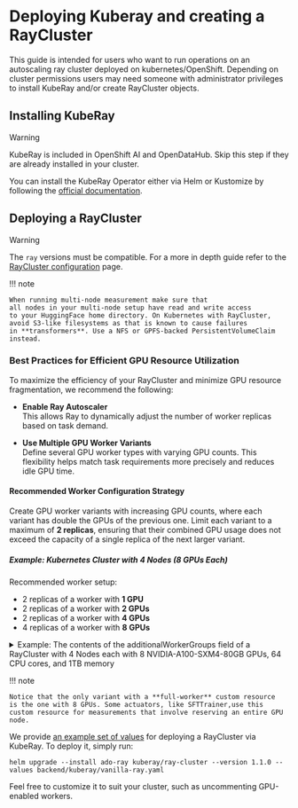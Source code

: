 # Deploying Kuberay and creating a RayCluster

This guide is intended for users who want to run operations on an autoscaling
ray cluster deployed on kubernetes/OpenShift. Depending on cluster permissions
users may need someone with administrator privileges to install KubeRay and/or
create RayCluster objects.

## Installing KubeRay

> [!WARNING]
>
> KubeRay is included in OpenShift AI and OpenDataHub. Skip this step if they
> are already installed in your cluster.

You can install the KubeRay Operator either via Helm or Kustomize by following
the
[official documentation](https://docs.ray.io/en/latest/cluster/kubernetes/getting-started/kuberay-operator-installation.html#step-2-install-kuberay-operator).

## Deploying a RayCluster

> [!WARNING]
>
> The `ray` versions must be compatible. For a more in depth guide refer to the
> [RayCluster configuration](https://docs.ray.io/en/latest/cluster/kubernetes/user-guides/config.html)
> page.

!!! note

    When running multi-node measurement make sure that
    all nodes in your multi-node setup have read and write access
    to your HuggingFace home directory. On Kubernetes with RayCluster,
    avoid S3-like filesystems as that is known to cause failures
    in **transformers**. Use a NFS or GPFS-backed PersistentVolumeClaim instead.

### Best Practices for Efficient GPU Resource Utilization

To maximize the efficiency of your RayCluster and minimize GPU resource
fragmentation, we recommend the following:

- **Enable Ray Autoscaler**  
  This allows Ray to dynamically adjust the number of worker replicas based on
  task demand.

- **Use Multiple GPU Worker Variants**  
  Define several GPU worker types with varying GPU counts. This flexibility
  helps match task requirements more precisely and reduces idle GPU time.

#### Recommended Worker Configuration Strategy

Create GPU worker variants with increasing GPU counts, where each variant has
double the GPUs of the previous one. Limit each variant to a maximum of **2
replicas**, ensuring that their combined GPU usage does not exceed the capacity
of a single replica of the next larger variant.

##### Example: Kubernetes Cluster with 4 Nodes (8 GPUs Each)

Recommended worker setup:

- 2 replicas of a worker with **1 GPU**
- 2 replicas of a worker with **2 GPUs**
- 2 replicas of a worker with **4 GPUs**
- 4 replicas of a worker with **8 GPUs**

<!-- markdownlint-disable no-inline-html -->
<details>
<summary>
Example: The contents of the additionalWorkerGroups field of a RayCluster
with 4 Nodes each with 8 NVIDIA-A100-SXM4-80GB GPUs, 64 CPU cores, and 1TB memory
</summary>

    ```yaml
    one-A100-80G-gpu-WG:
      replicas: 0
      minReplicas: 0
      maxReplicas: 2
      rayStartParams:
        block: 'true'
        num-gpus: '1'
        resources: '"{\"NVIDIA-A100-SXM4-80GB\": 1}"'
      containerEnv:
        - name: OMP_NUM_THREADS
          value: "1"
        - name: OPENBLAS_NUM_THREADS
          value: "1"
      lifecycle:
        preStop:
          exec:
            command: [ "/bin/sh","-c","ray stop" ]
      # securityContext: ...
      affinity:
        nodeAffinity:
          requiredDuringSchedulingIgnoredDuringExecution:
            nodeSelectorTerms:
              - matchExpressions:
                  - key: nvidia.com/gpu.product
                    operator: In
                    values:
                      - NVIDIA-A100-SXM4-80GB
      resources:
        limits:
          cpu: 8
          nvidia.com/gpu: 1
          memory: 100Gi
        requests:
          cpu: 8
          nvidia.com/gpu: 1
          memory: 100Gi
      # volumes: ...
      # volumeMounts: ....

    two-A100-80G-gpu-WG:
      replicas: 0
      minReplicas: 0
      maxReplicas: 2
      rayStartParams:
        block: 'true'
        num-gpus: '2'
        resources: '"{\"NVIDIA-A100-SXM4-80GB\": 2}"'
      containerEnv:
        - name: OMP_NUM_THREADS
          value: "1"
        - name: OPENBLAS_NUM_THREADS
          value: "1"
      lifecycle:
        preStop:
          exec:
            command: [ "/bin/sh","-c","ray stop" ]
      # securityContext: ...
      affinity:
        nodeAffinity:
          requiredDuringSchedulingIgnoredDuringExecution:
            nodeSelectorTerms:
              - matchExpressions:
                  - key: nvidia.com/gpu.product
                    operator: In
                    values:
                      - NVIDIA-A100-SXM4-80GB
      resources:
        limits:
          cpu: 15
          nvidia.com/gpu: 2
          memory: 200Gi
        requests:
          cpu: 15
          nvidia.com/gpu: 2
          memory: 200Gi
      # volumes: ...
      # volumeMounts: ....

    four-A100-80G-gpu-WG:
      replicas: 0
      minReplicas: 0
      maxReplicas: 2
      rayStartParams:
        block: 'true'
        num-gpus: '4'
        resources: '"{\"NVIDIA-A100-SXM4-80GB\": 4}"'
      containerEnv:
        - name: OMP_NUM_THREADS
          value: "1"
        - name: OPENBLAS_NUM_THREADS
          value: "1"
      lifecycle:
        preStop:
          exec:
            command: [ "/bin/sh","-c","ray stop" ]
      # securityContext: ...
      affinity:
        nodeAffinity:
          requiredDuringSchedulingIgnoredDuringExecution:
            nodeSelectorTerms:
              - matchExpressions:
                  - key: nvidia.com/gpu.product
                    operator: In
                    values:
                      - NVIDIA-A100-SXM4-80GB
      resources:
        limits:
          cpu: 30
          nvidia.com/gpu: 4
          memory: 400Gi
        requests:
          cpu: 30
          nvidia.com/gpu: 4
          memory: 400Gi
      # volumes: ...
      # volumeMounts: ....

    eight-A100-80G-gpu-WG:
      replicas: 0
      minReplicas: 0
      maxReplicas: 4
      rayStartParams:
        block: 'true'
        num-gpus: '8'
        resources: '"{\"NVIDIA-A100-SXM4-80GB\": 8, \"full-worker\": 1}"'
      containerEnv:
        - name: OMP_NUM_THREADS
          value: "1"
        - name: OPENBLAS_NUM_THREADS
          value: "1"
      lifecycle:
        preStop:
          exec:
            command: [ "/bin/sh","-c","ray stop" ]
      # securityContext: ...
      affinity:
        nodeAffinity:
          requiredDuringSchedulingIgnoredDuringExecution:
            nodeSelectorTerms:
              - matchExpressions:
                  - key: nvidia.com/gpu.product
                    operator: In
                    values:
                      - NVIDIA-A100-SXM4-80GB

      resources:
        limits:
          cpu: 60
          nvidia.com/gpu: 8
          memory: 800Gi
        requests:
          cpu: 60
          nvidia.com/gpu: 8
          memory: 800Gi
      # volumes: ...
      # volumeMounts: ....
    ```

</details>
<!-- markdownlint-enable no-inline-html -->

!!! note

    Notice that the only variant with a **full-worker** custom resource 
    is the one with 8 GPUs. Some actuators, like SFTTrainer,use this 
    custom resource for measurements that involve reserving an entire GPU node.

We provide [an example set of values](vanilla-ray.yaml) for deploying a
RayCluster via KubeRay. To deploy it, simply run:

    helm upgrade --install ado-ray kuberay/ray-cluster --version 1.1.0 --values backend/kuberay/vanilla-ray.yaml

Feel free to customize it to suit your cluster, such as uncommenting GPU-enabled
workers.
